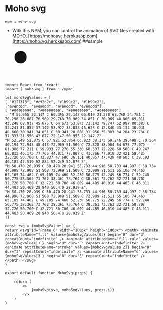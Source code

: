 # Moho svg
``` npm i moho-svg ```
+ With this NPM, you can control the animation of SVG files created with MOHO.
[https://mohosvg.herokuapp.com](https://mohosvg.herokuapp.com)
##sample
<?xml version="1.0" encoding="UTF-8"?>
<svg  id="Frame_1"   width="100px" height="100px">
<path>
<animate attributeName="fill" values="#121313;#121313;#121313;#121313;#121313;#121313;#c92c2c;#1b99c2;#1b99c2" keyTimes="0;0.125;0.25;0.375;0.5;0.625;0.75;0.875;1" begin="0" dur="3" repeatCount="indefinite"/>
<animate attributeName="fill-rule" values="evenodd;evenodd;evenodd;evenodd;evenodd;evenodd;evenodd;evenodd;evenodd" keyTimes="0;0.125;0.25;0.375;0.5;0.625;0.75;0.875;1" begin="0" dur="3" repeatCount="indefinite"/>
<animate attributeName="stroke" values="#00000000;#00000000;#00000000;#00000000;#00000000;#00000000;#00000000;#00000000;#00000000" keyTimes="0;0.125;0.25;0.375;0.5;0.625;0.75;0.875;1" begin="0" dur="3" repeatCount="indefinite"/>
<animate attributeName="d" values="M 50.618 2.359 C 59.738 2.552 64.247 5.383 67.080 9.641 C 69.031 12.573 70.747 15.746 70.632 21.925 C 70.508 28.632 68.341 33.066 65.664 35.638 C 62.705 38.482 59.317 41.948 50.618 41.939 C 41.882 41.930 38.782 39.000 35.961 36.241 C 33.065 33.411 30.545 28.595 30.605 21.925 C 30.667 15.031 32.303 11.246 34.988 8.781 C 38.138 5.885 42.185 2.181 50.618 2.359 Z;M 50.618 45.594 C 59.738 45.787 64.247 48.618 67.080 52.876 C 69.031 55.808 70.747 58.981 70.632 65.160 C 70.508 71.867 68.341 76.301 65.664 78.872 C 62.705 81.716 59.317 85.183 50.618 85.174 C 41.882 85.165 38.782 82.234 35.961 79.476 C 33.065 76.645 30.545 71.830 30.605 65.160 C 30.667 58.266 32.303 54.481 34.988 52.015 C 38.138 49.120 42.185 45.416 50.618 45.594 Z;M 50.618 62.877 C 65.426 63.095 72.911 62.031 79.549 67.020 C 81.613 68.571 85.900 69.482 85.792 74.010 C 85.664 79.394 79.798 80.634 77.060 81.812 C 70.894 84.468 64.848 85.512 50.618 85.398 C 36.194 85.282 30.802 84.822 24.858 82.156 C 21.849 80.806 15.385 79.442 15.445 74.010 C 15.504 68.668 20.541 67.618 23.148 66.530 C 29.623 63.827 36.786 62.672 50.618 62.877 Z;M 50.955 22.147 C 60.395 22.147 66.019 21.378 68.760 24.781 C 70.296 26.687 70.969 29.768 70.969 34.851 C 70.969 40.806 70.046 44.013 68.017 45.675 C 64.948 48.189 59.524 47.556 50.955 47.556 C 42.241 47.556 36.779 48.210 33.833 45.623 C 31.820 43.855 30.941 40.660 30.941 34.851 C 30.941 28.606 31.956 25.383 34.204 23.784 C 37.333 21.556 42.677 22.147 50.955 22.147 Z;M 50.955 22.147 C 60.395 22.147 66.019 21.378 68.760 24.781 C 70.296 26.687 70.969 29.768 70.969 34.851 C 70.969 40.806 70.046 44.013 68.017 45.675 C 64.948 48.189 59.524 47.556 50.955 47.556 C 42.241 47.556 36.779 48.210 33.833 45.623 C 31.820 43.855 30.941 40.660 30.941 34.851 C 30.941 28.606 31.956 25.383 34.204 23.784 C 37.333 21.556 42.677 22.147 50.955 22.147 Z;M 50.955 22.147 C 60.395 22.147 66.019 21.378 68.760 24.781 C 70.296 26.687 70.969 29.768 70.969 34.851 C 70.969 40.806 69.011 43.248 68.017 45.675 C 64.673 53.843 71.142 79.747 52.087 80.386 C 32.241 81.052 37.142 53.922 33.833 45.623 C 32.840 43.134 30.941 40.660 30.941 34.851 C 30.941 28.606 31.956 25.383 34.204 23.784 C 37.333 21.556 42.677 22.147 50.955 22.147 Z;M 52.249 52.875 C 57.921 52.864 66.923 38.273 69.246 39.498 C 70.564 40.194 72.943 48.413 72.909 51.509 C 72.828 58.984 64.675 77.079 61.386 77.211 C 59.933 77.270 55.360 68.337 52.228 68.580 C 49.247 68.812 46.175 77.765 44.831 77.807 C 41.266 77.918 32.421 58.426 32.720 50.700 C 32.837 47.686 36.131 40.857 37.439 40.603 C 39.593 40.183 47.519 52.884 52.249 52.875 Z;M 50.470 28.939 C 50.470 28.941 58.733 44.996 58.733 44.997 C 58.734 44.998 72.908 51.508 72.909 51.509 C 72.909 51.511 65.106 74.460 65.105 74.462 C 65.105 74.460 52.250 56.775 52.249 56.774 C 52.248 56.775 38.362 73.762 38.361 73.764 C 38.361 73.762 32.721 50.702 32.720 50.700 C 32.721 50.700 46.009 44.485 46.010 44.485 C 46.011 44.483 50.469 28.940 50.470 28.939 Z;M 50.470 28.939 C 50.470 28.941 58.733 44.996 58.733 44.997 C 58.734 44.998 72.908 51.508 72.909 51.509 C 72.909 51.511 65.106 74.460 65.105 74.462 C 65.105 74.460 52.250 56.775 52.249 56.774 C 52.248 56.775 38.362 73.762 38.361 73.764 C 38.361 73.762 32.721 50.702 32.720 50.700 C 32.721 50.700 46.009 44.485 46.010 44.485 C 46.011 44.483 50.469 28.940 50.470 28.939 Z" keyTimes="0;0.125;0.25;0.375;0.5;0.625;0.75;0.875;1" begin="0" dur="3" repeatCount="indefinite"/></path>
</svg>


```
import React from 'react'
import { mohoSvg } from './npm';
```

```
let mohoSvgValues = [
[ "#121313", "#c92c2c", "#1b99c2", "#1b99c2"],
["evenodd", "evenodd", "evenodd", "evenodd"],
[ "#00000000", "#00000000", "#00000000", "#00000000"],
[ "M 50.955 22.147 C 60.395 22.147 66.019 21.378 68.760 24.781 C 70.296 26.687 70.969 29.768 70.969 34.851 C 70.969 40.806 69.011 43.248 68.017 45.675 C 64.673 53.843 71.142 79.747 52.087 80.386 C 32.241 81.052 37.142 53.922 33.833 45.623 C 32.840 43.134 30.941 40.660 30.941 34.851 C 30.941 28.606 31.956 25.383 34.204 23.784 C 37.333 21.556 42.677 22.147 50.955 22.147 Z",
"M 52.249 52.875 C 57.921 52.864 66.923 38.273 69.246 39.498 C 70.564 40.194 72.943 48.413 72.909 51.509 C 72.828 58.984 64.675 77.079 61.386 77.211 C 59.933 77.270 55.360 68.337 52.228 68.580 C 49.247 68.812 46.175 77.765 44.831 77.807 C 41.266 77.918 32.421 58.426 32.720 50.700 C 32.837 47.686 36.131 40.857 37.439 40.603 C 39.593 40.183 47.519 52.884 52.249 52.875 Z",
"M 50.470 28.939 C 50.470 28.941 58.733 44.996 58.733 44.997 C 58.734 44.998 72.908 51.508 72.909 51.509 C 72.909 51.511 65.106 74.460 65.105 74.462 C 65.105 74.460 52.250 56.775 52.249 56.774 C 52.248 56.775 38.362 73.762 38.361 73.764 C 38.361 73.762 32.721 50.702 32.720 50.700 C 32.721 50.700 46.009 44.485 46.010 44.485 C 46.011 44.483 50.469 28.940 50.470 28.939 Z",
"M 50.470 28.939 C 50.470 28.941 58.733 44.996 58.733 44.997 C 58.734 44.998 72.908 51.508 72.909 51.509 C 72.909 51.511 65.106 74.460 65.105 74.462 C 65.105 74.460 52.250 56.775 52.249 56.774 C 52.248 56.775 38.362 73.762 38.361 73.764 C 38.361 73.762 32.721 50.702 32.720 50.700 C 32.721 50.700 46.009 44.485 46.010 44.485 C 46.011 44.483 50.469 28.940 50.470 28.939 Z"
]]
```

```
const svg = (mohoSvgValues) => {
return <svg id="Frame_6" width="100px" height="100px"> <path> <animate attributeName="fill" values={mohoSvgValues[0]} begin="0" dur="3" repeatCount="indefinite" /> <animate attributeName="fill-rule" values={mohoSvgValues[1]} begin="0" dur="3" repeatCount="indefinite" /> <animate attributeName="stroke" values={mohoSvgValues[2]} begin="0" dur="3" repeatCount="indefinite" /> <animate attributeName="d" values={mohoSvgValues[3]} begin="0" dur="3" repeatCount="indefinite" /></path> </svg>
}
```

```
export default function MohoSvg(props) {

    return (
        <>
            {mohoSvg(svg, mohoSvgValues, props.i)}
        </>
    )
}
```
